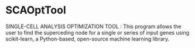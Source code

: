 # SCAOptTool
SINGLE-CELL ANALYSIS OPTIMIZATION TOOL : This program allows the user to find the superceding node for a single or series of input genes using scikit-learn, a Python-based, open-source machine learning library.
